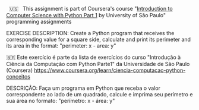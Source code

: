 &nbsp; 🇺🇸 &nbsp; This assignment is part of Coursera's course "[Introduction to Computer Science with Python Part 1](https://www.coursera.org/learn/ciencia-computacao-python-conceitos) by University of São Paulo" programming assignments

EXERCISE DESCRIPTION: Create a Python program that receives the corresponding value for a square side, calculate and print its perimeter and its area in the format: "perimeter: x - area: y"



 :brazil: Este exercício é parte da lista de exercícios do curso "Introdução à Ciência da Computação com Python Parte1" da Universidade de São Paulo (Coursera) 
https://www.coursera.org/learn/ciencia-computacao-python-conceitos

DESCRIÇÃO: Faça um programa em Python que receba o valor correspondente ao lado de um quadrado, calcule e imprima seu perímetro e sua área no formato: "perímetro: x - área: y"
